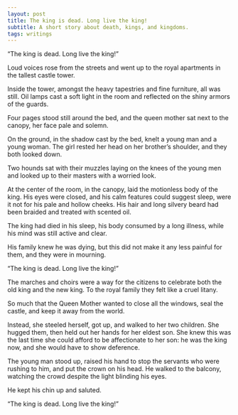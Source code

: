 ```yaml
---
layout: post
title: The king is dead. Long live the king!
subtitle: A short story about death, kings, and kingdoms.
tags: writings
---
```

“The king is dead. Long live the king!”

Loud voices rose from the streets and went up to the royal apartments in the tallest castle tower.

Inside the tower, amongst the heavy tapestries and fine furniture, all was still. Oil lamps cast a soft light in the room and reflected on the shiny armors of the guards.

Four pages stood still around the bed, and the queen mother sat next to the canopy, her face pale and solemn.

On the ground, in the shadow cast by the bed, knelt a young man and a young woman. The girl rested her head on her brother’s shoulder, and they both looked down.

Two hounds sat with their muzzles laying on the knees of the young men and looked up to their masters with a worried look.

At the center of the room, in the canopy, laid the motionless body of the king. His eyes were closed, and his calm features could suggest sleep, were it not for his pale and hollow cheeks. His hair and long silvery beard had been braided and treated with scented oil.

The king had died in his sleep, his body consumed by a long illness, while his mind was still active and clear.

His family knew he was dying, but this did not make it any less painful for them, and they were in mourning.

“The king is dead. Long live the king!”

The marches and choirs were a way for the citizens to celebrate both the old king and the new king. To the royal family they felt like a cruel litany.

So much that the Queen Mother wanted to close all the windows, seal the castle, and keep it away from the world.

Instead, she steeled herself, got up, and walked to her two children. She hugged them, then held out her hands for her eldest son. She knew this was the last time she could afford to be affectionate to her son: he was the king now, and she would have to show deference.

The young man stood up, raised his hand to stop the servants who were rushing to him, and put the crown on his head. He walked to the balcony, watching the crowd despite the light blinding his eyes.

He kept his chin up and saluted.

“The king is dead. Long live the king!”
